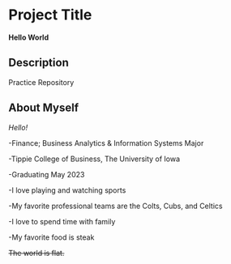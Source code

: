 # Project Title
**Hello World**

## Description
Practice Repository

## About Myself

*Hello!*

-Finance; Business Analytics & Information Systems Major

-Tippie College of Business, The University of Iowa

-Graduating May 2023

-I love playing and watching sports

-My favorite professional teams are the Colts, Cubs, and Celtics

-I love to spend time with family

-My favorite food is steak

~~The world is flat.~~
